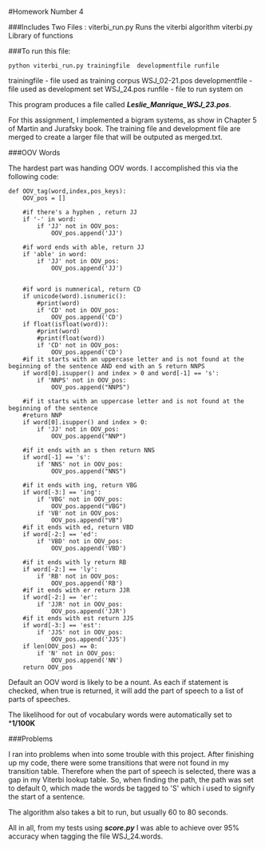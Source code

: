 #Homework Number 4 

###Includes Two Files : 
viterbi_run.py                Runs the viterbi algorithm 
viterbi.py                    Library of functions

###To run this file: 

	python viterbi_run.py trainingfile  developmentfile runfile 

trainingfile - file used as training corpus WSJ_02-21.pos 
developmentfile - file used as development set WSJ_24.pos 
runfile - file to run system on 


This program produces a file called ***Leslie_Manrique_WSJ_23.pos***. 


For this assignment, I implemented a bigram systems, as show in Chapter 5 of Martin and Jurafsky book. 
The training file and development file are merged to create a larger file that will be outputed as merged.txt. 

###OOV Words

The hardest part was handing OOV words. I accomplished this via the following code: 


  	def OOV_tag(word,index,pos_keys):
		OOV_pos = [] 
	
		#if there's a hyphen , return JJ
		if '-' in word:
			if 'JJ' not in OOV_pos: 
				OOV_pos.append('JJ')
	
		#if word ends with able, return JJ 
		if 'able' in word:
			if 'JJ' not in OOV_pos: 
				OOV_pos.append('JJ') 
			
	
		#if word is numnerical, return CD 
		if unicode(word).isnumeric():
			#print(word)
			if 'CD' not in OOV_pos: 
				OOV_pos.append('CD') 
		if float(isfloat(word)):
			#print(word)
			#print(float(word)) 
			if 'CD' not in OOV_pos:
				OOV_pos.append('CD') 
		#if it starts with an uppercase letter and is not found at the beginning of the sentence AND end with an S return NNPS 
		if word[0].isupper() and index > 0 and word[-1] == 's':
			if 'NNPS' not in OOV_pos: 
				OOV_pos.append("NNPS") 
	
		#if it starts with an uppercase letter and is not found at the beginning of the sentence
		#return NNP
		if word[0].isupper() and index > 0:
			if 'JJ' not in OOV_pos: 
				OOV_pos.append("NNP") 
	
		#if it ends with an s then return NNS 
		if word[-1] == 's':
			if 'NNS' not in OOV_pos: 
				OOV_pos.append("NNS")  
	
		#if it ends with ing, return VBG
		if word[-3:] == 'ing':
			if 'VBG' not in OOV_pos: 
				OOV_pos.append("VBG") 
			if 'VB' not in OOV_pos:
				OOV_pos.append("VB") 
		#if it ends with ed, return VBD 
		if word[-2:] == 'ed':
			if 'VBD' not in OOV_pos: 
				OOV_pos.append('VBD') 
		
		#if it ends with ly return RB 
		if word[-2:] == 'ly':
			if 'RB' not in OOV_pos: 
				OOV_pos.append('RB')
		#if it ends with er return JJR
		if word[-2:] == 'er':
			if 'JJR' not in OOV_pos: 
				OOV_pos.append('JJR')  
		#if it ends with est return JJS 
		if word[-3:] == 'est':
			if 'JJS' not in OOV_pos: 
				OOV_pos.append('JJS')  
		if len(OOV_pos) == 0: 
			if 'N' not in OOV_pos: 
				OOV_pos.append('NN')
		return OOV_pos 

Default an OOV word is likely to be a nount. As each if statement is checked, when true is returned, it will add
the part of speech to a list of parts of speeches. 

The likelihood for out of vocabulary words were automatically set to ***1/100K** 

###Problems

I ran into problems when into some trouble with this project. After finishing up my code, there were some transitions that
were not found in my transition table. Therefore when the part of speech is selected, there was a gap in my Viterbi lookup
table. So, when finding the path, the path was set to default 0, which made the words be tagged to 'S' which i used to signify
the start of a sentence. 

The algorithm also takes a bit to run, but usually 60 to 80 seconds. 

All in all, from my tests using ***score.py*** I was able to achieve over 95% accuracy when tagging the file WSJ_24.words.


